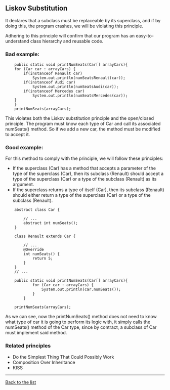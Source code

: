 ## Liskov Substitution

It declares that a subclass must be replaceable by its superclass, and if by doing this, the program crashes, we will be violating this principle.

Adhering to this principle will confirm that our program has an easy-to-understand class hierarchy and reusable code.

### Bad example:

```JAVA:
    public static void printNumSeats(Car[] arrayCars){
    for (Car car : arrayCars) {
        if(instanceof Renault car)
            System.out.println(numSeatsRenault(car));
        if(instanceof Audi car)
            System.out.println(numSeatsAudi(car));
        if(instanceof Mercedes car)
            System.out.println(numSeatsMercedes(car));
    }
    }
    printNumSeats(arrayCars);
```

This violates both the Liskov substitution principle and the open/closed principle. The program must know each type of Car and call its associated numSeats() method. So if we add a new car, the method must be modified to accept it.

### Good example:

For this method to comply with the principle, we will follow these principles:

- If the superclass (Car) has a method that accepts a parameter of the type of the superclass (Car), then its subclass
  (Renault) should accept a type of the superclass (Car) or a type of the subclass (Renault) as its argument.
- If the superclass returns a type of itself (Car), then its subclass (Renault) should either return a type of the
  superclass (Car) or a type of the subclass (Renault).

```JAVA:
    abstract class Car {

        // ...
        abstract int numSeats();
    }

    class Renault extends Car {

        // ...
        @Override
        int numSeats() {
            return 5;
        }
    }
    // ...

    public static void printNumSeats(Car[] arrayCars){
            for (Car car : arrayCars) {
                System.out.println(car.numSeats());
            }
        }

    printNumSeats(arrayCars);
```

As we can see, now the printNumSeats() method does not need to know what type of car it is going to perform its logic with, it simply calls the numSeats() method of the Car type, since by contract, a subclass of Car must implement said method.

### Related principles

- Do the Simplest Thing That Could Possibly Work
- Composition Over Inheritance
- KISS

---
[Back to the list](./README.md)